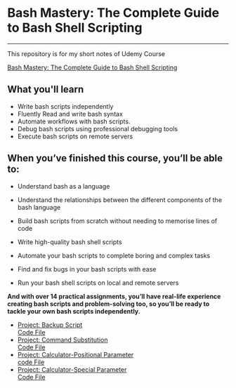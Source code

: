 # Bash Mastery: The Complete Guide to Bash Shell Scripting
-----

This repository is for my short notes of Udemy Course 

[Bash Mastery: The Complete Guide to Bash Shell Scripting](https://www.udemy.com/course/bash-mastery/)

## What you'll learn

- Write bash scripts independently
- Fluently Read and write bash syntax
- Automate workflows with bash scripts.
- Debug bash scripts using professional debugging tools
- Execute bash scripts on remote servers

## When you’ve finished this course, you’ll be able to:

- Understand bash as a language

- Understand the relationships between the different components of the bash language

- Build bash scripts from scratch without needing to memorise lines of code

- Write high-quality bash shell scripts

- Automate your bash scripts to complete boring and complex tasks

- Find and fix bugs in your bash scripts with ease

- Run your bash shell scripts on local and remote servers


**And with over 14 practical assignments, you’ll have real-life experience creating bash scripts and problem-solving too, so you’ll be ready to tackle your own bash scripts independently.**

- [Project: Backup Script](./section-01-How-To-Build-a-Bash-Script/Project.md) \
    [Code File](./section-01-How-To-Build-a-Bash-Script/scripts/backup_script-Project)
- [Project: Command Substitution](./section-02-Variables-and-Shell-Expansions/Project-Command_substitution.md) \
    [Code File](./section-02-Variables-and-Shell-Expansions/scripts/improved-backup-script-Project.sh)
- [Project: Calculator-Positional Parameter](Section-04-Requesting-User-Input/Project-Positional-Parameters.md) \
    [code File](Section-04-Requesting-User-Input/scripts/positional-parameter-Project.sh)
- [Project: Calculator-Special Parameter](Section-04-Requesting-User-Input/Project-SpecialParameters.md) \
    [Code File](Section-04-Requesting-User-Input/scripts/Special-Parameters-Project.sh)